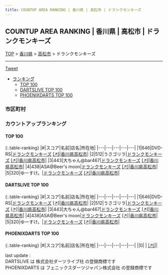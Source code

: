 ```yaml
---
title: COUNTUP AREA RANKING | 香川県 | 高松市 | ドランクモンキーズ
---
```

## COUNTUP AREA RANKING | 香川県 | 高松市 | ドランクモンキーズ

[TOP](/darts/rank/) > [香川県](/darts/rank/香川県/) > [高松市](/darts/rank/香川県/高松市/) > ドランクモンキーズ

___

<a href="https://twitter.com/share?ref_src=twsrc%5Etfw" data-text="COUNTUP AREA RANKING | 香川県高松市ドランクモンキーズ" class="twitter-share-button" data-hashtags="DARTSLIVE,PHOENIXDARTS,darts,ダーツ" data-show-count="false">Tweet</a>

* [ランキング](#カウントアップランキング)
    * [TOP 100](#top-100)
    * [DARTSLIVE TOP 100](#dartslive-top-100)
    * [PHOENIXDARTS TOP 100](#phoenixdarts-top-100)

### 市区町村

<ul>

</ul>

### カウントアップランキング

#### TOP 100



{:.table-ranking}
|#|スコア|名前|店名|所在地|
|---|---|---|---|---|
|1|646|<span class="rank-name-dl">DVD-RS</span>|<a href="/darts/rank/shops/a2eb7b1a2c263af35f9f3321c1147265.html">ドランクモンキーズ</a> <a href="https://search.dartslive.com/jp/shop/a2eb7b1a2c263af35f9f3321c1147265">[↗]</a>|<a href="/darts/rank/香川県/高松市">香川県高松市</a>|
|2|512|<span class="rank-name-dl">うさゴリラ</span>|<a href="/darts/rank/shops/a2eb7b1a2c263af35f9f3321c1147265.html">ドランクモンキーズ</a> <a href="https://search.dartslive.com/jp/shop/a2eb7b1a2c263af35f9f3321c1147265">[↗]</a>|<a href="/darts/rank/香川県/高松市">香川県高松市</a>|
|3|443|<span class="rank-name-dl">大ちゃん@bar467</span>|<a href="/darts/rank/shops/a2eb7b1a2c263af35f9f3321c1147265.html">ドランクモンキーズ</a> <a href="https://search.dartslive.com/jp/shop/a2eb7b1a2c263af35f9f3321c1147265">[↗]</a>|<a href="/darts/rank/香川県/高松市">香川県高松市</a>|
|4|438|<span class="rank-name-dl">ASA@Beer&#x27;s moon</span>|<a href="/darts/rank/shops/a2eb7b1a2c263af35f9f3321c1147265.html">ドランクモンキーズ</a> <a href="https://search.dartslive.com/jp/shop/a2eb7b1a2c263af35f9f3321c1147265">[↗]</a>|<a href="/darts/rank/香川県/高松市">香川県高松市</a>|
|5|320|<span class="rank-name-dl">ゆーすけ。</span>|<a href="/darts/rank/shops/a2eb7b1a2c263af35f9f3321c1147265.html">ドランクモンキーズ</a> <a href="https://search.dartslive.com/jp/shop/a2eb7b1a2c263af35f9f3321c1147265">[↗]</a>|<a href="/darts/rank/香川県/高松市">香川県高松市</a>|


#### DARTSLIVE TOP 100



{:.table-ranking}
|#|スコア|名前|店名|所在地|
|---|---|---|---|---|
|1|646|<span class="rank-name-dl">DVD-RS</span>|<a href="/darts/rank/shops/a2eb7b1a2c263af35f9f3321c1147265.html">ドランクモンキーズ</a> <a href="https://search.dartslive.com/jp/shop/a2eb7b1a2c263af35f9f3321c1147265">[↗]</a>|<a href="/darts/rank/香川県/高松市">香川県高松市</a>|
|2|512|<span class="rank-name-dl">うさゴリラ</span>|<a href="/darts/rank/shops/a2eb7b1a2c263af35f9f3321c1147265.html">ドランクモンキーズ</a> <a href="https://search.dartslive.com/jp/shop/a2eb7b1a2c263af35f9f3321c1147265">[↗]</a>|<a href="/darts/rank/香川県/高松市">香川県高松市</a>|
|3|443|<span class="rank-name-dl">大ちゃん@bar467</span>|<a href="/darts/rank/shops/a2eb7b1a2c263af35f9f3321c1147265.html">ドランクモンキーズ</a> <a href="https://search.dartslive.com/jp/shop/a2eb7b1a2c263af35f9f3321c1147265">[↗]</a>|<a href="/darts/rank/香川県/高松市">香川県高松市</a>|
|4|438|<span class="rank-name-dl">ASA@Beer&#x27;s moon</span>|<a href="/darts/rank/shops/a2eb7b1a2c263af35f9f3321c1147265.html">ドランクモンキーズ</a> <a href="https://search.dartslive.com/jp/shop/a2eb7b1a2c263af35f9f3321c1147265">[↗]</a>|<a href="/darts/rank/香川県/高松市">香川県高松市</a>|
|5|320|<span class="rank-name-dl">ゆーすけ。</span>|<a href="/darts/rank/shops/a2eb7b1a2c263af35f9f3321c1147265.html">ドランクモンキーズ</a> <a href="https://search.dartslive.com/jp/shop/a2eb7b1a2c263af35f9f3321c1147265">[↗]</a>|<a href="/darts/rank/香川県/高松市">香川県高松市</a>|


#### PHOENIXDARTS TOP 100



{:.table-ranking}
|#|スコア|名前|店名|所在地|
|---|---|---|---|---|
||0|<span class="rank-name-dl"> </span>|<a href="/darts/rank/shops/.html"></a> <a href="">[↗]</a>|<a href="/darts/rank//"></a>|


<div class="footer border-top border-gray-light mt-5 pt-3 text-right text-gray">
    last update : <span style="font-weight: italic" id="foot_last_modified"></span><br />
    DARTSLIVE は 株式会社ダーツライブ社 の登録商標です<br />
    PHOENIXDARTS は フェニックスダーツジャパン株式会社 の登録商標です<br />
</div>

<script src="https://cdnjs.cloudflare.com/ajax/libs/jquery.tablesorter/2.31.3/js/jquery.tablesorter.min.js" integrity="sha512-qzgd5cYSZcosqpzpn7zF2ZId8f/8CHmFKZ8j7mU4OUXTNRd5g+ZHBPsgKEwoqxCtdQvExE5LprwwPAgoicguNg==" crossorigin="anonymous" referrerpolicy="no-referrer"></script>
<link rel="stylesheet" href="https://cdnjs.cloudflare.com/ajax/libs/jquery.tablesorter/2.31.3/css/theme.default.min.css" integrity="sha512-wghhOJkjQX0Lh3NSWvNKeZ0ZpNn+SPVXX1Qyc9OCaogADktxrBiBdKGDoqVUOyhStvMBmJQ8ZdMHiR3wuEq8+w==" crossorigin="anonymous" referrerpolicy="no-referrer" />
<script>
$(function() {
    $(".table-ranking").tablesorter({sortList:[[0, 0]]});
    $("#foot_last_modified").text(formatDate(new Date(document.lastModified), 'yyyy-MM-dd HH:mm:ss'));
});
</script>

<script async src="https://platform.twitter.com/widgets.js" charset="utf-8"></script>